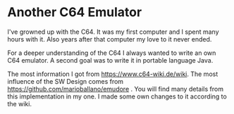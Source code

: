 # Another C64 Emulator

I've growned up with the C64. It was my first computer and I spent many hours with it. Also years after that computer my love to it never ended.

For a deeper understanding of the C64 I always wanted to write an own C64 emulator. A second goal was to write it in portable language Java.

The most information I got from  https://www.c64-wiki.de/wiki. The most influence of the SW Design comes from https://github.com/marioballano/emudore . You will find many details from this implementation in my one. I made some own changes to it according to the wiki.

